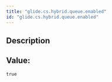 ```yaml
---
title: "glide.cs.hybrid.queue.enabled"
id: "glide.cs.hybrid.queue.enabled"
---
```

## Description



## Value: 
```
true
```